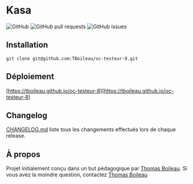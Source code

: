 # Kasa

![GitHub](https://img.shields.io/github/license/TBoileau/oc-testeur-8?style=for-the-badge)
![GitHub pull requests](https://img.shields.io/github/issues-pr-raw/TBoileau/oc-testeur-8?style=for-the-badge)
![GitHub issues](https://img.shields.io/github/issues-raw/TBoileau/oc-testeur-8?style=for-the-badge)

## Installation

```
git clone git@github.com:TBoileau/oc-testeur-8.git
```

## Déploiement

[https://tboileau.github.io/oc-testeur-8](https://tboileau.github.io/oc-testeur-8)

## Changelog

[CHANGELOG.md](/CHANGELOG.md) liste tous les changements effectués lors de chaque release.

## À propos

Projet initialement conçu dans un but pédagogique par [Thomas Boileau](https://github.com/TBoileau). Si vous avez la moindre question, contactez [Thomas Boileau](mailto:t-boileau@email.com?subject=[Github]%20oc-testeur-8)
